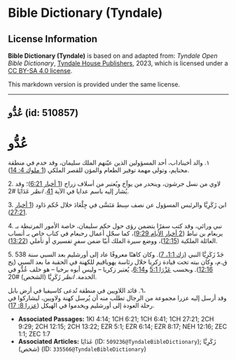 # Bible Dictionary (Tyndale)

## License Information

**Bible Dictionary (Tyndale)** is based on and adapted from: _Tyndale Open Bible Dictionary_, [Tyndale House Publishers](https://tyndaleopenresources.com/), 2023, which is licensed under a [CC BY-SA 4.0 license](https://creativecommons.org/licenses/by-sa/4.0/legalcode.en).

This markdown version is provided under the same license.



--------------------------------

## عُدُّو (id: 510857)

عُدُّو
======

١. والد أخيناداب، أحد المسؤولين الذين عيّنهم الملك سليمان، وقد خدم في منطقة محنايم، وتولى مهمة توفير الطعام والمؤن للقصر الملكي ([1 ملوك 4: 14](https://ref.ly/1Kgs4:14)).

2\. لاوي من نسل جرشون، وينحدر من يوآخ ويُعتبر من أسلاف زراح ([1 أخبار 6:21](https://ref.ly/1Chr6:21))؛ وقد يُشار إليه باسم عدايا في الآية [41](https://ref.ly/1Chr6:41). *انظر* عَدَايَا \#2.

3\. ابن زَكَرِيَّا والرئيس المسؤول عن نصف سِبط مَنَسَّى في جِلْعَادَ خلال حُكم دَاود ([1 أخبار 27:21](https://ref.ly/1Chr27:21)).

4\. نبي ورائي، وقد كتب سفرًا يتضمن رؤى حول حكم سليمان، خاصة الأمور المرتبطة بـ يربعام بن نباط ([2 أخبار الأيام 9:29](https://ref.ly/2Chr9:29))، كما سجّل أعمال رحبعام في كتاب خاص بـ أنساب العائلة الملكية ([12:15](https://ref.ly/2Chr12:15))، ووضع سيرة الملك أبيّا ضمن سفرٍ تفسيري أو تأملي ([13:22](https://ref.ly/2Chr13:22)).

5\. جَدّ زَكَرِيَّا النبي ([زك 1:1، 7](https://ref.ly/Zech1:1,Zech1:7)). وكان كاهنًا معروفًا عاد إلى أورشليم بعد السبي سنة 538 ق.م، وكان بيته تحت قيادة زكريا خلال رئاسة يهوياقيم للكهنة في الحقبة ما بعد السبي ([نح 12:16](https://ref.ly/Neh12:16)). وبحسب [عَزْرَا 5:1](https://ref.ly/Ezra5:1) و[6:14](https://ref.ly/Ezra6:14)، يُعتبر زكريا – وليس أبوه برخيا – هو خلف عُدُّو في الخدمة. *انظر* زَكَرِيَّا (الشخص) \#20.

٦. قائد اللاويين في منطقة تُدعى كاسيفيا في أرض بابل،  
وقد أرسل إليه عزرا مجموعة من الرجال تطلب منه أن يُرسل كهنة ولاويين، ليشاركوا في رحلة العودة إلى أورشليم ويخدموا في الهيكل ([عزرا 8: 17](https://ref.ly/Ezra8:17)).

* **Associated Passages:** 1KI 4:14; 1CH 6:21; 1CH 6:41; 1CH 27:21; 2CH 9:29; 2CH 12:15; 2CH 13:22; EZR 5:1; EZR 6:14; EZR 8:17; NEH 12:16; ZEC 1:1; ZEC 1:7
* **Associated Articles:** عَدَايَا (ID: `509236@TyndaleBibleDictionary`); زَكَرِيَّا (شخص) (ID: `335566@TyndaleBibleDictionary`)

